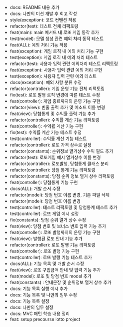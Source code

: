 - docs: README 내용 추가
- docs: 나만의 미션 개발 후 회고 작성
- style(exception): 코드 컨벤션 적용
- refactor(test): 테스트 전체 리팩토링
- feat(main): main 메서드 내 로또 게임 동작 추가
- test(model): 모델 생성 관련 예외 처리 동작 테스트
- feat(ALL): 예외 처리 기능 적용
- feat(exception): 게임 로직 내 예외 처리 기능 구현
- test(exception): 게임 로직 내 예외 처리 테스트
- refactor(test): 사용자 입력 관련 예외처리 테스트 리팩토링
- feat(exception): 사용자 입력 관련 예외 처리 구현
- test(exception): 사용자 입력 관련 예외 테스트
- docs(exception): 예외 사항 분류 수정
- refactor(controller): 게임 운영 기능 전체 리팩토링
- fix(test): 로또 발행 로직 변경에 따른 테스트 수정
- feat(controller): 게임 종료까지의 운영 기능 구현
- refactor(view): 빈줄 출력 추가 및 메소드 이름 변경
- feat(view): 당첨통계 및 수익률 출력 기능 추가
- refactor(controller): 수익률 계산 기능 리팩토링
- feat(controller): 수익률 계산 기능 구현
- fix(test): 수익률 계산 기능 테스트 수정
- test(controller): 수익률 계산 기능 테스트
- refactor(controller): 로또 가격 상수로 설정
- refactor(constants): 순위정보 열거상수 수익 필드 추가
- refactor(test): 로또게임 예시 열거상수 이름 변경
- refactor(controller): 로또발행, 당첨통계 클래스 분리
- refactor(controller): 당첨 통계 기능 리팩토링
- refactor(constants): 당첨 순위 정보 열거 상수 리팩토링
- feat(controller): 당첨통계 기능 구현
- docs(ALL): 개발 순서 수정
- refactor(model): 당첨 번호 이름 변경, 기존 파일 삭제
- refactor(model): 당첨 번호 이름 변경
- test(controller): 테스트 리팩토링 및 당첨통계 테스트 추가
- test(controller): 로또 게임 예시 설정
- fix(constants): 당첨 순위 열거 상수 수정
- feat(view): 당첨 번호 및 보너스 번호 입력 기능 추가
- feat(controller): 로또 발행까지의 운영 기능 구현
- feat(view): 발행된 로또 안내 기능 추가
- refactor(controller): 로또 발행 기능 리팩토링
- feat(controller): 로또 발행 기능 구현
- test(controller): 로또 발행 기능 테스트 추가
- docs(ALL): 기능 목록 및 개발 순서 수정
- feat(view): 로또 구입금액 안내 및 입력 기능 추가
- feat(model): 로또 및 당첨 번호 model 추가
- feat(constants) : 안내문장 및 순위정보 열거 상수 추가
- docs: 기능 목록 실행 예시 추가
- docs: 기능 목록 및 나만의 임무 수정
- docs: 기능 목록 설정
- docs: 나만의 임무 설정
- docs: MVC 패턴 학습 내용 정리
- feat: setup precourse lotto project
